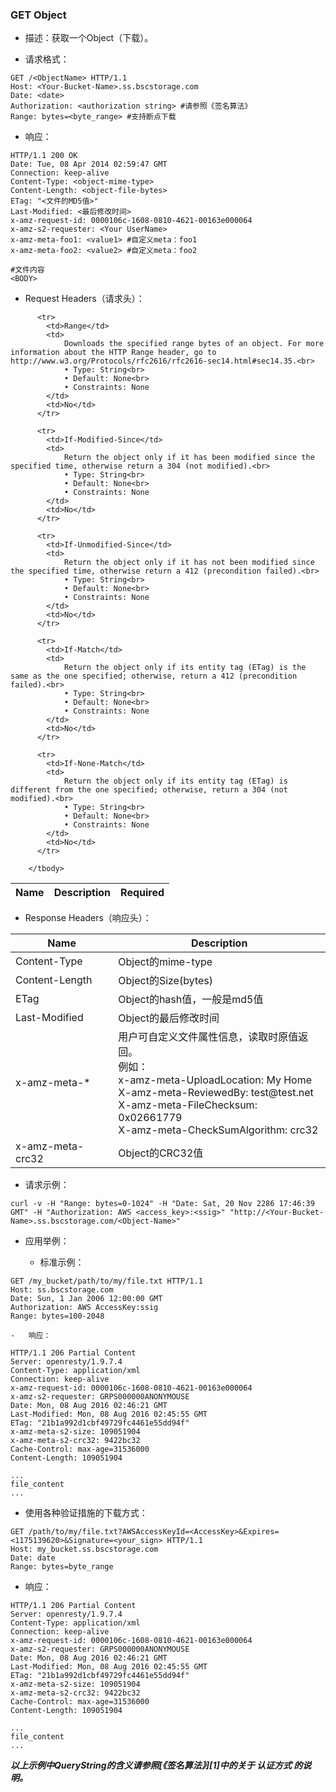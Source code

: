 ### GET Object

 - 描述：获取一个Object（下载）。
 
 - 请求格式：
 
```http
GET /<ObjectName> HTTP/1.1
Host: <Your-Bucket-Name>.ss.bscstorage.com
Date: <date>
Authorization: <authorization string> #请参照《签名算法》
Range: bytes=<byte_range> #支持断点下载
```

 - 响应：
 
```http
HTTP/1.1 200 OK
Date: Tue, 08 Apr 2014 02:59:47 GMT
Connection: keep-alive
Content-Type: <object-mime-type>
Content-Length: <object-file-bytes>
ETag: "<文件的MD5值>"
Last-Modified: <最后修改时间>
x-amz-request-id: 0000106c-1608-0810-4621-00163e000064
x-amz-s2-requester: <Your UserName>
x-amz-meta-foo1: <value1> #自定义meta：foo1
x-amz-meta-foo2: <value2> #自定义meta：foo2

#文件内容
<BODY>
```

 - Request Headers（请求头）：

<table class="table table-condensed">
        <thead>
          <tr>
            <th>Name</th>
            <th>Description</th>
            <th>Required</th>
          </tr>
        </thead>
        <tbody>
        
          <tr>
            <td>Range</td>
            <td>
            	Downloads the specified range bytes of an object. For more information about the HTTP Range header, go to http://www.w3.org/Protocols/rfc2616/rfc2616-sec14.html#sec14.35.<br>
            	• Type: String<br>
				• Default: None<br>
				• Constraints: None
            </td>
            <td>No</td>
          </tr>    
            
          <tr>
            <td>If-Modified-Since</td>
            <td>
            	Return the object only if it has been modified since the specified time, otherwise return a 304 (not modified).<br>
            	• Type: String<br>
				• Default: None<br>
				• Constraints: None
            </td>
            <td>No</td>
          </tr>    
            
          <tr>
            <td>If-Unmodified-Since</td>
            <td>
            	Return the object only if it has not been modified since the specified time, otherwise return a 412 (precondition failed).<br>
            	• Type: String<br>
				• Default: None<br>
				• Constraints: None
            </td>
            <td>No</td>
          </tr>    
            
          <tr>
            <td>If-Match</td>
            <td>
            	Return the object only if its entity tag (ETag) is the same as the one specified; otherwise, return a 412 (precondition failed).<br>
            	• Type: String<br>
				• Default: None<br>
				• Constraints: None
            </td>
            <td>No</td>
          </tr>  
            
          <tr>
            <td>If-None-Match</td>
            <td>
            	Return the object only if its entity tag (ETag) is different from the one specified; otherwise, return a 304 (not modified).<br>
            	• Type: String<br>
				• Default: None<br>
				• Constraints: None
            </td>
            <td>No</td>
          </tr> 
                    
        </tbody>
</table>

 - Response Headers（响应头）：

<table class="table table-condensed">
        <thead>
          <tr>
            <th>Name</th>
            <th>Description</th>
          </tr>
        </thead>
        <tbody>
          <tr>
            <td>Content-Type</td>
            <td>Object的mime-type</td>
		  </tr>
		  <tr>
            <td>Content-Length</td>
            <td>Object的Size(bytes)</td>
		  </tr>
		  <tr>
            <td>ETag</td>
            <td>Object的hash值，一般是md5值</td>
		  </tr>
		  <tr>
            <td>Last-Modified</td>
            <td>Object的最后修改时间</td>
		  </tr>
		  <tr>
            <td>x-amz-meta-*</td>
            <td>用户可自定义文件属性信息，读取时原值返回。<br>
            例如：<br>
            x-amz-meta-UploadLocation: My Home<br>
            X-amz-meta-ReviewedBy: test@test.net<br>
            X-amz-meta-FileChecksum: 0x02661779<br>
            X-amz-meta-CheckSumAlgorithm: crc32<br>
            </td>
		  </tr>
		  <tr>
            <td>x-amz-meta-crc32</td>
            <td>Object的CRC32值</td>
		  </tr>
        </tbody>
</table>

 - 请求示例：

```
curl -v -H "Range: bytes=0-1024" -H "Date: Sat, 20 Nov 2286 17:46:39 GMT" -H "Authorization: AWS <access_key>:<ssig>" "http://<Your-Bucket-Name>.ss.bscstorage.com/<Object-Name>"
```

 - 应用举例：
 
	- 标准示例：
  
```http
GET /my_bucket/path/to/my/file.txt HTTP/1.1
Host: ss.bscstorage.com
Date: Sun, 1 Jan 2006 12:00:00 GMT
Authorization: AWS AccessKey:ssig
Range: bytes=100-2048
```

	-	响应：
  
```http
HTTP/1.1 206 Partial Content
Server: openresty/1.9.7.4
Content-Type: application/xml
Connection: keep-alive
x-amz-request-id: 0000106c-1608-0810-4621-00163e000064
x-amz-s2-requester: GRPS000000ANONYMOUSE
Date: Mon, 08 Aug 2016 02:46:21 GMT
Last-Modified: Mon, 08 Aug 2016 02:45:55 GMT
ETag: "21b1a992d1cbf49729fc4461e55dd94f"
x-amz-meta-s2-size: 109051904
x-amz-meta-s2-crc32: 9422bc32
Cache-Control: max-age=31536000
Content-Length: 109051904

...
file_content
...

```

* 使用各种验证措施的下载方式：

```http
GET /path/to/my/file.txt?AWSAccessKeyId=<AccessKey>&Expires=<1175139620>&Signature=<your_sign> HTTP/1.1
Host: my_bucket.ss.bscstorage.com
Date: date
Range: bytes=byte_range
```

  * 响应：

```http
HTTP/1.1 206 Partial Content
Server: openresty/1.9.7.4
Content-Type: application/xml
Connection: keep-alive
x-amz-request-id: 0000106c-1608-0810-4621-00163e000064
x-amz-s2-requester: GRPS000000ANONYMOUSE
Date: Mon, 08 Aug 2016 02:46:21 GMT
Last-Modified: Mon, 08 Aug 2016 02:45:55 GMT
ETag: "21b1a992d1cbf49729fc4461e55dd94f"
x-amz-meta-s2-size: 109051904
x-amz-meta-s2-crc32: 9422bc32
Cache-Control: max-age=31536000
Content-Length: 109051904

...
file_content
...

```

***以上示例中QueryString的含义请参照[《签名算法》][1]中的关于 认证方式 的说明。***
